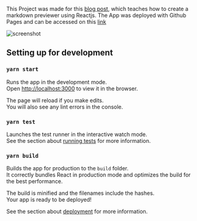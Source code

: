 This Project was made for this [blog post](https://dev.to/jessesousa/create-your-own-markdown-previewer-with-react-292d), which teaches how to create a markdown previewer using Reactjs. The App was deployed with Github Pages and can be accessed on this [link](https://jessesousa.github.io/markdown-viewer-react/)

![screenshot](https://i.imgur.com/T36IrmG.png)

## Setting up for development

### `yarn start`

Runs the app in the development mode.<br />
Open [http://localhost:3000](http://localhost:3000) to view it in the browser.

The page will reload if you make edits.<br />
You will also see any lint errors in the console.

### `yarn test`

Launches the test runner in the interactive watch mode.<br />
See the section about [running tests](https://facebook.github.io/create-react-app/docs/running-tests) for more information.

### `yarn build`

Builds the app for production to the `build` folder.<br />
It correctly bundles React in production mode and optimizes the build for the best performance.

The build is minified and the filenames include the hashes.<br />
Your app is ready to be deployed!

See the section about [deployment](https://facebook.github.io/create-react-app/docs/deployment) for more information.
